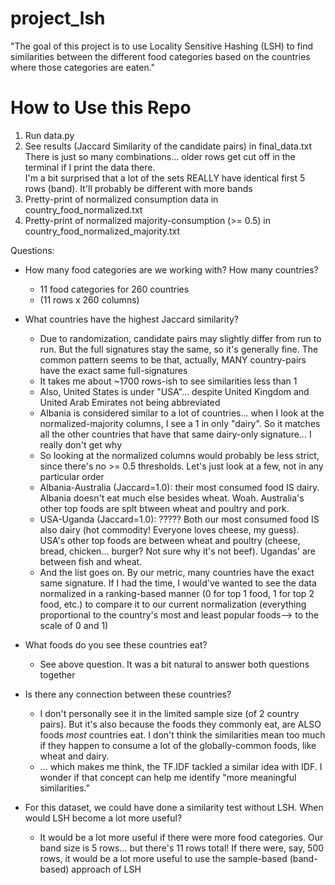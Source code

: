 # project_lsh
"The goal of this project is to use Locality Sensitive Hashing (LSH) to find similarities between the different food categories based on the countries where those categories are eaten."

# How to Use this Repo  
1) Run data.py
2) See results (Jaccard Similarity of the candidate pairs) in final_data.txt  
There is just so many combinations... older rows get cut off in the terminal if I print the data there.  
I'm a bit surprised that a lot of the sets REALLY have identical first 5 rows (band). It'll probably be different with more bands  
3) Pretty-print of normalized consumption data in country_food_normalized.txt  
4) Pretty-print of normalized majority-consumption (>= 0.5) in country_food_normalized_majority.txt

Questions:

* How many food categories are we working with? How many countries?  
    + 11 food categories for 260 countries  
    + (11 rows x 260 columns)
* What countries have the highest Jaccard similarity?  
    + Due to randomization, candidate pairs may slightly differ from run to run. But the full signatures stay the same, so it's generally fine. The common pattern seems to be that, actually, MANY country-pairs have the exact same full-signatures  
    + It takes me about ~1700 rows-ish to see similarities less than 1  
    + Also, United States is under "USA"... despite United Kingdom and United Arab Emirates not being abbreviated  
    + Albania is considered similar to a lot of countries... when I look at the normalized-majority columns, I see a 1 in only "dairy". So it matches all the other countries that have that same dairy-only signature... I really don't get why  
    + So looking at the normalized columns would probably be less strict, since there's no >= 0.5 thresholds. Let's just look at a few, not in any particular order  
    + Albania-Australia (Jaccard=1.0): their most consumed food IS dairy. Albania doesn't eat much else besides wheat. Woah. Australia's other top foods are splt btween wheat and poultry and pork.  
    + USA-Uganda (Jaccard=1.0): ????? Both our most consumed food IS also dairy (hot commodity! Everyone loves cheese, my guess). USA's other top foods are between wheat and poultry (cheese, bread, chicken... burger? Not sure why it's not beef). Ugandas' are between fish and wheat.  
    + And the list goes on. By our metric, many countries have the exact same signature. If I had the time, I would've wanted to see the data normalized in a ranking-based manner (0 for top 1 food, 1 for top 2 food, etc.) to compare it to our current normalization (everything proportional to the country's most and least popular foods--> to the scale of 0 and 1)  
    
* What foods do you see these countries eat?  
    + See above question. It was a bit natural to answer both questions together  

* Is there any connection between these countries?  
    + I don't personally see it in the limited sample size (of 2 country pairs). But it's also because the foods they commonly eat, are ALSO foods *most* countries eat. I don't think the similarities mean too much if they happen to consume a lot of the globally-common foods, like wheat and dairy.  
    + ... which makes me think, the TF.IDF tackled a similar idea with IDF. I wonder if that concept can help me identify "more meaningful similarities."  
* For this dataset, we could have done a similarity test without LSH. When would LSH become a lot more useful?  
    + It would be a lot more useful if there were more food categories. Our band size is 5 rows... but there's 11 rows total! If there were, say, 500 rows, it would be a lot more useful to use the sample-based (band-based) approach of LSH  